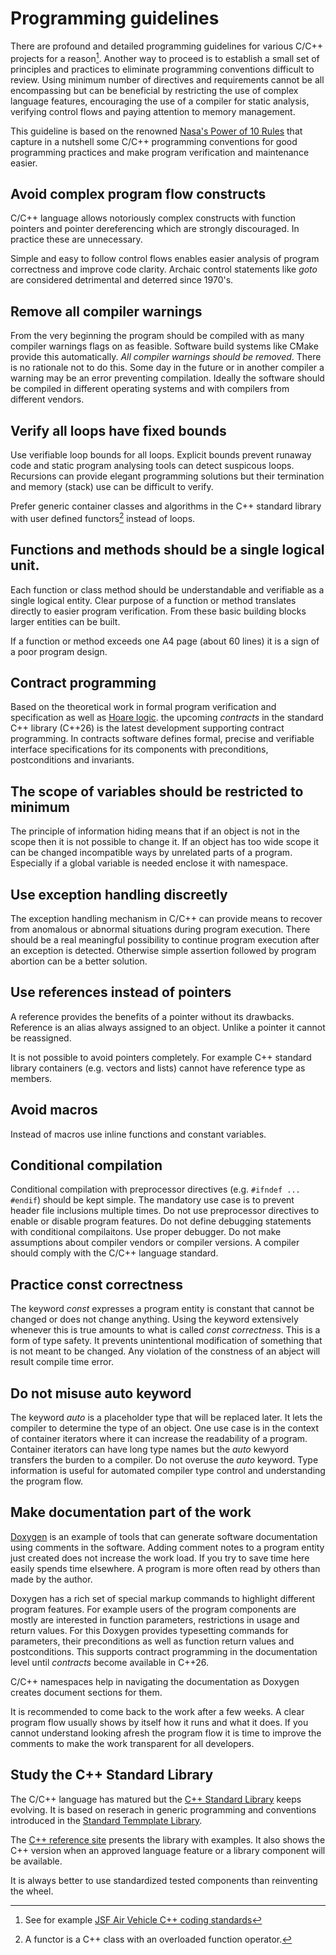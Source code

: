 # Programming guidelines
There are profound and detailed programming guidelines for various C/C++ projects
for a reason[^JSF]. Another way to proceed is to establish a small set of principles
and practices to eliminate programming conventions difficult to review. 
Using minimum number of directives and requirements cannot be all encompassing 
but can be beneficial by restricting the use of complex language features, 
encouraging the use of a compiler for static analysis, verifying control flows 
and paying attention to memory management.

This guideline is based on the renowned
[Nasa's Power of 10 Rules](https://en.wikipedia.org/wiki/The_Power_of_10:_Rules_for_Developing_Safety-Critical_Code)
that capture in a nutshell some C/C++ programming conventions for good programming
practices and make program verification and maintenance easier.

## Avoid complex program flow constructs
C/C++ language allows notoriously complex constructs with function pointers and 
pointer dereferencing which are strongly discouraged. In practice these are unnecessary.

Simple and easy to follow control flows enables easier analysis of program correctness
and improve code clarity. Archaic control statements like *goto* are considered 
detrimental and deterred since 1970's. 

## Remove all compiler warnings
From the very beginning the program should be compiled with as many compiler 
warnings flags on as feasible. Software build systems like CMake provide this automatically.
*All compiler warnings should be removed*. There is no rationale not to do this. Some
day in the future or in another compiler a warning may be an error preventing
compilation. Ideally the software should be compiled in different operating systems and 
with compilers from different vendors.

## Verify all loops have fixed bounds
Use verifiable loop bounds for all loops. Explicit bounds prevent runaway code 
and static program analysing tools can detect suspicous loops. Recursions can provide
elegant programming solutions but their termination and memory (stack) use can
be difficult to verify.

Prefer generic container classes and algorithms in the C++ standard library 
with user defined functors[^F] instead of loops.

## Functions and methods should be a single logical unit.
Each function or class method should be understandable and verifiable as a single logical entity. 
Clear purpose of a function  or method translates directly to easier program verification.
From these basic building blocks larger entities can be built.

If a function or  method exceeds one A4 page (about 60 lines) it is 
a sign of a poor program design.

## Contract programming
Based on the theoretical work in formal program verification and specification as well as 
[Hoare logic](https://en.wikipedia.org/wiki/Hoare_logic).
the upcoming *contracts* in the standard C++ library (C++26) is the latest development
supporting contract programming. In contracts software defines formal, precise 
and verifiable interface specifications for its components with preconditions, 
postconditions and invariants.

## The scope of variables should be restricted to minimum
The principle of information hiding means that if an object is not in the scope
then it is not possible to change it. If an object has too wide scope
it can be changed incompatible ways by unrelated parts of a program.
Especially if a global variable is needed enclose it with namespace.

## Use exception handling discreetly
The exception handling mechanism in C/C++ can provide means to recover from
anomalous or abnormal situations during program execution. There should be 
a real meaningful possibility to continue program execution after an exception is
detected. Otherwise simple assertion followed by program abortion can be a better solution.

## Use references instead of pointers
A reference provides the benefits of a pointer without its drawbacks. 
Reference is an alias always assigned to an object. Unlike a pointer it cannot
be reassigned. 

It is not possible to avoid pointers completely. For example C++ standard 
library containers (e.g. vectors and lists) cannot have reference type as 
members.

## Avoid macros
Instead of macros use inline functions and constant variables.

## Conditional compilation
Conditional compilation with preprocessor directives (e.g. `#ifndef ... #endif`) 
should be kept simple. The mandatory use case is to prevent header file inclusions
multiple times. Do not use preprocessor directives to enable or disable program features. 
Do not define debugging statements with conditional compilaitons. Use proper debugger. 
Do not make assumptions about compiler vendors or compiler versions. 
A compiler should comply with the C/C++ language standard.

## Practice const correctness
The keyword *const* expresses a program entity is constant that cannot be changed or does not change anything. 
Using the keyword extensively whenever this is true amounts to what is called *const correctness*. 
This is a form of type safety. It prevents unintentional modification of something that is not meant to be changed.
Any violation of the constness of an abject will result compile time error.

## Do not misuse auto keyword
The keyword *auto* is a placeholder type that will be replaced later. It lets the compiler to
determine the type of an object. One use case is in the context of container iterators
where it can increase the readability of a program. Container iterators can have long type names but
the *auto* kewyord transfers the burden to a compiler. Do not overuse the *auto* keyword. 
Type information is useful for automated compiler type control and understanding the program flow.

## Make documentation part of the work
[Doxygen](https:://www.doxygen.org) is an example of tools that can generate software documentation 
using comments in the  software. Adding comment notes to a program entity just created does 
not increase the work load. If you try to save time here easily spends time elsewhere.
A program is more often read by others than made by the author.

Doxygen has a rich set of special markup commands to highlight different program features. 
For example users of the program components are mostly are interested in function parameters, 
restrictions in usage and return values. For this Doxygen provides typesetting commands 
for parameters, their preconditions as well as function return values and postconditions. 
This supports contract programming in the documentation level until *contracts* become available
in C++26.

C/C++ namespaces help in navigating the documentation as Doxygen creates document sections
for them.

It is recommended to come back to the work after a few weeks. A clear program flow
usually shows by itself how it runs and what it does. If you cannot understand looking afresh 
the program flow it is time to improve the comments to make the work transparent for all developers. 

## Study the C++ Standard Library
The C/C++ language has matured but the [C++ Standard Library](https://en.wikipedia.org/wiki/C%2B%2B_Standard_Library) 
keeps evolving. It is based on reserach in generic programming and conventions introduced in the
[Standard Temmplate Library](https://en.wikipedia.org/wiki/Standard_Template_Library).

The [C++ reference site](https://en.cppreference.com) presents the library with examples. 
It also shows the C++ version when an approved language feature or a library component
will be available.

It is always better to use standardized tested components than reinventing the wheel.

[^JSF]: See for example [JSF Air Vehicle C++ coding standards](https://www.stroustrup.com/JSF-AV-rules.pdf)
[^F]: A functor is a C++ class with an overloaded function operator. 
